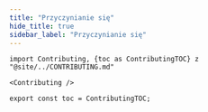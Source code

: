```yaml
---
title: "Przyczynianie się"
hide_title: true
sidebar_label: "Przyczynianie się"
---
```


```mdx-code-block
import Contributing, {toc as ContributingTOC} z "@site/../CONTRIBUTING.md"

<Contributing />

export const toc = ContributingTOC;
```
